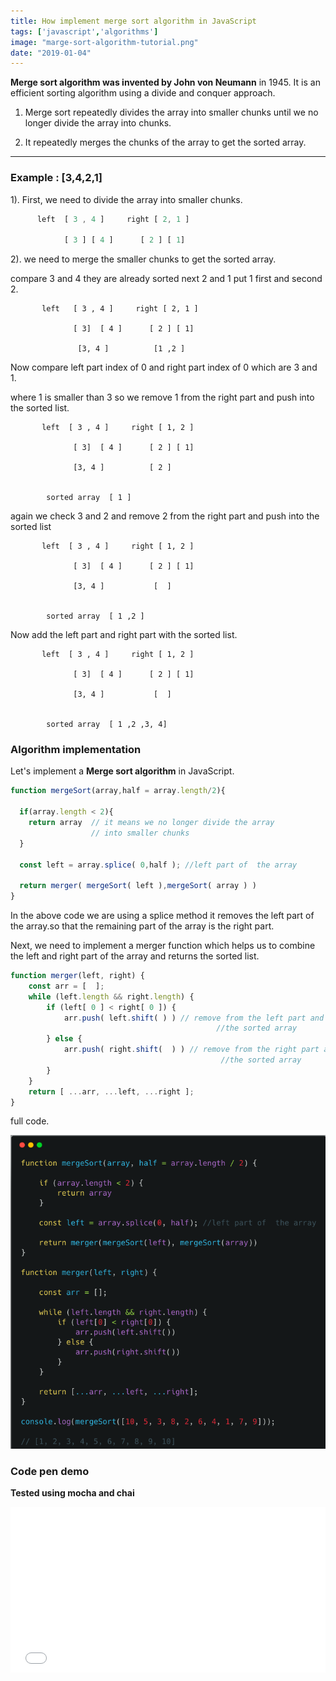 ```yaml
---
title: How implement merge sort algorithm in JavaScript
tags: ['javascript','algorithms']
image: "marge-sort-algorithm-tutorial.png"
date: "2019-01-04"
---
```


__Merge sort algorithm was invented by John von Neumann__ in 1945.
It is an efficient sorting algorithm using a divide and conquer approach.

1. Merge sort repeatedly divides the array into smaller chunks until we no longer divide the array into chunks.

2. It repeatedly merges the chunks of the array to get the sorted array.

---

### Example : [3,4,2,1]

1).  First, we need to divide the array into smaller chunks.

 ```js
       left  [ 3 , 4 ]     right [ 2, 1 ]

             [ 3 ] [ 4 ]      [ 2 ] [ 1]
```

2). we need to merge the smaller chunks to get the sorted array.


compare 3  and  4  they are already sorted next  2 and 1  put  1 first and second 2.

```
       left   [ 3 , 4 ]     right [ 2, 1 ]

              [ 3]  [ 4 ]      [ 2 ] [ 1]

               [3, 4 ]          [1 ,2 ]

 ```


Now compare left part index of 0 and right part index of 0 which are 3 and 1.

where 1 is smaller than 3 so we remove 1 from the right part and push into the sorted list.

```
       left  [ 3 , 4 ]     right [ 1, 2 ]

              [ 3]  [ 4 ]      [ 2 ] [ 1]

              [3, 4 ]          [ 2 ]


        sorted array  [ 1 ]
```

again we check 3 and 2 and remove 2 from the right part and push into the sorted list

```
       left  [ 3 , 4 ]     right [ 1, 2 ]

              [ 3]  [ 4 ]      [ 2 ] [ 1]

              [3, 4 ]           [  ]


        sorted array  [ 1 ,2 ]
```

Now add the left part and right part with the sorted list.

```
       left  [ 3 , 4 ]     right [ 1, 2 ]

              [ 3]  [ 4 ]      [ 2 ] [ 1]

              [3, 4 ]           [  ]


        sorted array  [ 1 ,2 ,3, 4]
```

### Algorithm implementation

Let's implement a **Merge sort algorithm** in JavaScript.


```js
function mergeSort(array,half = array.length/2){

  if(array.length < 2){
    return array  // it means we no longer divide the array
                  // into smaller chunks
  }

  const left = array.splice( 0,half ); //left part of  the array

  return merger( mergeSort( left ),mergeSort( array ) )
}
```

In the above code we are using a splice method it removes the left part of the array.so that the remaining part of the array is the right part.

Next, we need to implement a merger function which helps us to combine the left  and right part of the array and returns the sorted list.

```js
function merger(left, right) {
    const arr = [  ];
    while (left.length && right.length) {
        if (left[ 0 ] < right[ 0 ]) {
            arr.push( left.shift( ) ) // remove from the left part and push into
                                              //the sorted array
        } else {
            arr.push( right.shift(  ) ) // remove from the right part and push into
                                               //the sorted array
        }
    }
    return [ ...arr, ...left, ...right ];
}
```

full code.

![JavaScript merge sort example](./javascript-merge-sort-algorithm.png)


### Code pen demo

   **Tested using mocha and chai**

<iframe height='265' scrolling='no' title='Merge sort algorithm' src='//codepen.io/saigowthamr/embed/KrpXxP/?height=265&theme-id=dark&default-tab=result' frameborder='no' allowtransparency='true' allowfullscreen='true' style='width: 100%;'>See the Pen <a href='https://codepen.io/saigowthamr/pen/KrpXxP/'>Merge sort algorithm</a> by saigowtham (<a href='https://codepen.io/saigowthamr'>@saigowthamr</a>) on <a href='https://codepen.io'>CodePen</a>.
</iframe>
